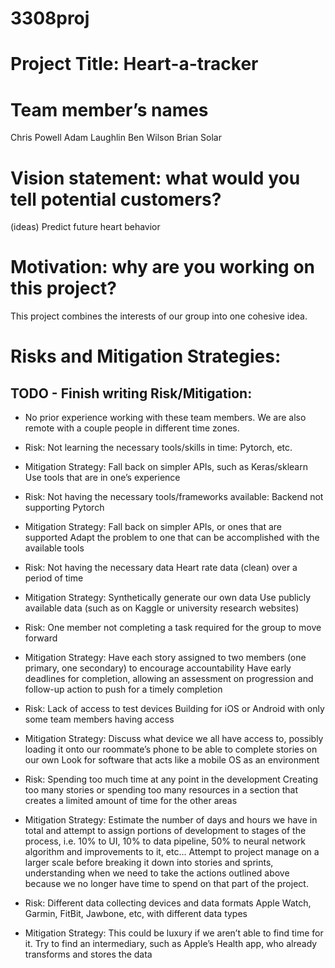 # 3308proj

# Project Title: Heart-a-tracker

# Team member’s names
Chris Powell
Adam Laughlin
Ben Wilson
Brian Solar

# Vision statement: what would you tell potential customers?
(ideas)
Predict future heart behavior

# Motivation: why are you working on this project?
This project combines the interests of our group into one cohesive idea. 

#  Risks and Mitigation Strategies:
## TODO - Finish writing Risk/Mitigation:
* No prior experience working with these team members. We are also remote with a couple people in different time zones. 
* Risk: Not learning the necessary tools/skills in time:
Pytorch, etc.
* Mitigation Strategy:
Fall back on simpler APIs, such as Keras/sklearn
Use tools that are in one’s experience

* Risk: Not having the necessary tools/frameworks available:
Backend not supporting Pytorch
* Mitigation Strategy:
Fall back on simpler APIs, or ones that are supported
Adapt the problem to one that can be accomplished with the available tools

* Risk: Not having the necessary data
Heart rate data (clean) over a period of time
* Mitigation Strategy:
Synthetically generate our own data 
Use publicly available data (such as on Kaggle or university research websites)

* Risk: One member not completing a task required for the group to move forward
* Mitigation Strategy:
Have each story assigned to two members (one primary, one secondary) to encourage accountability
Have early deadlines for completion, allowing an assessment on progression and follow-up action to push for a timely completion

* Risk: Lack of access to test devices
Building for iOS or Android with only some team members having access
* Mitigation Strategy:
Discuss what device we all have access to, possibly loading it onto our roommate’s phone to be able to complete stories on our own
Look for software that acts like a mobile OS as an environment

* Risk: Spending too much time at any point in the development
Creating too many stories or spending too many resources in a section that creates a limited amount of time for the other areas
* Mitigation Strategy:
Estimate the number of days and hours we have in total and attempt to assign portions of development to stages of the process, i.e. 10% to UI, 10% to data pipeline, 50% to neural network algorithm and improvements to it, etc…
Attempt to project manage on a larger scale before breaking it down into stories and sprints, understanding when we need to take the actions outlined above because we no longer have time to spend on that part of the project. 

* Risk: Different data collecting devices and data formats
Apple Watch, Garmin, FitBit, Jawbone, etc, with different data types
* Mitigation Strategy:
This could be luxury if we aren’t able to find time for it. 
Try to find an intermediary, such as Apple’s Health app, who already transforms and stores the data

